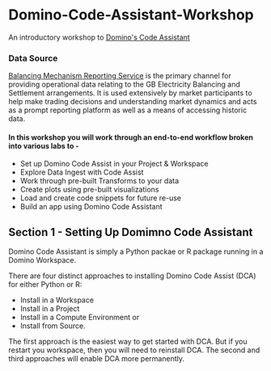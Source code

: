 # Domino-Code-Assistant-Workshop
An introductory workshop to [Domino's Code Assistant](https://dominodatalab.github.io/domino-code-assist-docs/latest/)

### Data Source

[Balancing Mechanism Reporting Service](https://www.bmreports.com/bmrs/?q=help/about-us) is the primary channel for providing operational data relating to the GB Electricity Balancing and Settlement arrangements. It is used extensively by market participants to help make trading decisions and understanding market dynamics and acts as a prompt reporting platform as well as a means of accessing historic data. 

#### In this workshop you will work through an end-to-end workflow broken into various labs to -

* Set up Domino Code Assist in your Project & Workspace
* Explore Data Ingest with Code Assist
* Work through pre-built Transforms to your data
* Create plots using pre-built visualizations
* Load and create code snippets for future re-use
* Build an app using Domino Code Assistant 

## Section 1 - Setting Up Domimno Code Assistant

Domino Code Assistant is simply a Python packae or R package running in a Domino Workspace. 

There are four distinct approaches to installing Domino Code Assist (DCA) for either Python or R:

* Install in a Workspace
* Install in a Project
* Install in a Compute Environment or
* Install from Source.

The first approach is the easiest way to get started with DCA. But if you restart you workspace, then you will need to reinstall DCA. The second and third approaches will enable DCA more permanently.